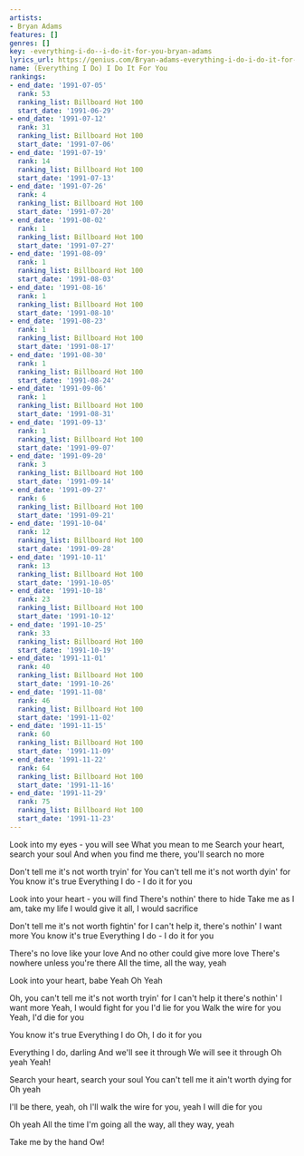 ```yaml
---
artists:
- Bryan Adams
features: []
genres: []
key: -everything-i-do--i-do-it-for-you-bryan-adams
lyrics_url: https://genius.com/Bryan-adams-everything-i-do-i-do-it-for-you-lyrics
name: (Everything I Do) I Do It For You
rankings:
- end_date: '1991-07-05'
  rank: 53
  ranking_list: Billboard Hot 100
  start_date: '1991-06-29'
- end_date: '1991-07-12'
  rank: 31
  ranking_list: Billboard Hot 100
  start_date: '1991-07-06'
- end_date: '1991-07-19'
  rank: 14
  ranking_list: Billboard Hot 100
  start_date: '1991-07-13'
- end_date: '1991-07-26'
  rank: 4
  ranking_list: Billboard Hot 100
  start_date: '1991-07-20'
- end_date: '1991-08-02'
  rank: 1
  ranking_list: Billboard Hot 100
  start_date: '1991-07-27'
- end_date: '1991-08-09'
  rank: 1
  ranking_list: Billboard Hot 100
  start_date: '1991-08-03'
- end_date: '1991-08-16'
  rank: 1
  ranking_list: Billboard Hot 100
  start_date: '1991-08-10'
- end_date: '1991-08-23'
  rank: 1
  ranking_list: Billboard Hot 100
  start_date: '1991-08-17'
- end_date: '1991-08-30'
  rank: 1
  ranking_list: Billboard Hot 100
  start_date: '1991-08-24'
- end_date: '1991-09-06'
  rank: 1
  ranking_list: Billboard Hot 100
  start_date: '1991-08-31'
- end_date: '1991-09-13'
  rank: 1
  ranking_list: Billboard Hot 100
  start_date: '1991-09-07'
- end_date: '1991-09-20'
  rank: 3
  ranking_list: Billboard Hot 100
  start_date: '1991-09-14'
- end_date: '1991-09-27'
  rank: 6
  ranking_list: Billboard Hot 100
  start_date: '1991-09-21'
- end_date: '1991-10-04'
  rank: 12
  ranking_list: Billboard Hot 100
  start_date: '1991-09-28'
- end_date: '1991-10-11'
  rank: 13
  ranking_list: Billboard Hot 100
  start_date: '1991-10-05'
- end_date: '1991-10-18'
  rank: 23
  ranking_list: Billboard Hot 100
  start_date: '1991-10-12'
- end_date: '1991-10-25'
  rank: 33
  ranking_list: Billboard Hot 100
  start_date: '1991-10-19'
- end_date: '1991-11-01'
  rank: 40
  ranking_list: Billboard Hot 100
  start_date: '1991-10-26'
- end_date: '1991-11-08'
  rank: 46
  ranking_list: Billboard Hot 100
  start_date: '1991-11-02'
- end_date: '1991-11-15'
  rank: 60
  ranking_list: Billboard Hot 100
  start_date: '1991-11-09'
- end_date: '1991-11-22'
  rank: 64
  ranking_list: Billboard Hot 100
  start_date: '1991-11-16'
- end_date: '1991-11-29'
  rank: 75
  ranking_list: Billboard Hot 100
  start_date: '1991-11-23'
---
```

Look into my eyes - you will see
What you mean to me
Search your heart, search your soul
And when you find me there, you'll search no more


Don't tell me it's not worth tryin' for
You can't tell me it's not worth dyin' for
You know it's true
Everything I do - I do it for you


Look into your heart - you will find
There's nothin' there to hide
Take me as I am, take my life
I would give it all, I would sacrifice


Don't tell me it's not worth fightin' for
I can't help it, there's nothin' I want more
You know it's true
Everything I do - I do it for you


There's no love like your love
And no other could give more love
There's nowhere unless you're there
All the time, all the way, yeah


Look into your heart, babe
Yeah
Oh Yeah


Oh, you can't tell me it's not worth tryin' for
I can't help it there's nothin' I want more
Yeah, I would fight for you
I'd lie for you
Walk the wire for you
Yeah, I'd die for you


You know it's true
Everything I do
Oh, I do it for you

Everything I do, darling
And we'll see it through
We will see it through
Oh yeah
Yeah!

Search your heart, search your soul
You can't tell me it ain't worth dying for
Oh yeah

I'll be there, yeah, oh
I'll walk the wire for you, yeah
I will die for you

Oh yeah
All the time
I'm going all the way, all they way, yeah

Take me by the hand
Ow!
